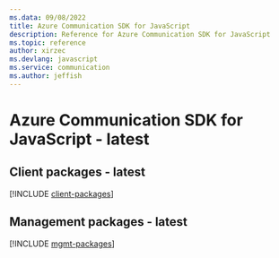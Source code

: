 ```yaml
---
ms.data: 09/08/2022
title: Azure Communication SDK for JavaScript
description: Reference for Azure Communication SDK for JavaScript
ms.topic: reference
author: xirzec
ms.devlang: javascript
ms.service: communication
ms.author: jeffish
---
```

# Azure Communication SDK for JavaScript - latest

## Client packages - latest
[!INCLUDE [client-packages](communication-client-index.md)]
## Management packages - latest
[!INCLUDE [mgmt-packages](communication-mgmt-index.md)]